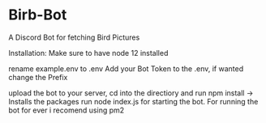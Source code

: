 # Birb-Bot
A Discord Bot for fetching Bird Pictures



Installation:
Make sure to have node 12 installed

rename example.env to .env 
Add your Bot Token to the .env, if wanted change the Prefix

upload the bot to your server, cd into the directiory and run npm install -> Installs the packages
run node index.js for starting the bot. For running the bot for ever i recomend using pm2
